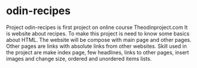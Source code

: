 # odin-recipes
Project odin-recipes is first project on online course Theodinproject.com
It is website about recipes. To make this project is need to know some basics
about HTML. The website will be compose with main page and other pages. Other pages
are links with absolute links from other websites. Skill used in the project are
make index page, few headlines, links to other pages, insert images and change size,
ordered and unordered items lists. 